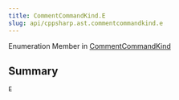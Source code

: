 ```yaml
---
title: CommentCommandKind.E
slug: api/cppsharp.ast.commentcommandkind.e
---
```

Enumeration Member in [CommentCommandKind](/api/cppsharp/ast/commentcommandkind)

## Summary



```csharp
E
```


